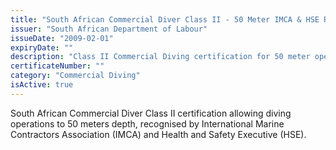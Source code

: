 ```yaml
---
title: "South African Commercial Diver Class II - 50 Meter IMCA & HSE Recognised"
issuer: "South African Department of Labour"
issueDate: "2009-02-01"
expiryDate: ""
description: "Class II Commercial Diving certification for 50 meter operations, recognised by IMCA and HSE"
certificateNumber: ""
category: "Commercial Diving"
isActive: true
---
```


South African Commercial Diver Class II certification allowing diving operations to 50 meters depth, recognised by International Marine Contractors Association (IMCA) and Health and Safety Executive (HSE). 